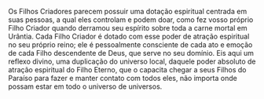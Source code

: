 ﻿Os Filhos Criadores parecem possuir uma dotação espiritual centrada em suas pessoas, a qual eles controlam e podem doar, como fez vosso próprio Filho Criador quando derramou seu espírito sobre toda a carne mortal em Urântia. Cada Filho Criador é dotado com esse poder de atração espiritual no seu próprio reino; ele é pessoalmente consciente de cada ato e emoção de cada Filho descendente de Deus, que serve no seu domínio. Eis aqui um reflexo divino, uma duplicação do universo local, daquele poder absoluto de atração espiritual do Filho Eterno, que o capacita chegar a seus Filhos do Paraíso para fazer e manter contato com todos eles, não importa onde possam estar em todo o universo de universos.